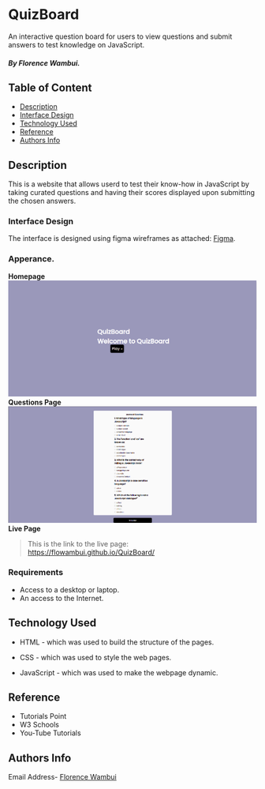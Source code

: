 # QuizBoard
An interactive question board for users to view questions and submit answers to test knowledge on JavaScript.
##### By Florence Wambui.

## Table of Content

+ [Description](#description)
+ [Interface Design](#Interface-design)
+ [Technology Used](#technology-used)
+ [Reference](#reference)
+ [Authors Info](#author-Info)

## Description
<p>This is  a website that  allows userd to test their know-how in JavaScript by taking curated questions and having their scores displayed upon submitting the chosen answers.</p>

### Interface Design
The interface is designed using figma wireframes as attached: [Figma](https://www.figma.com/file/YXZkPUEYXa3no1n9VYNUK1/QuizBoard-Site?node-id=0%3A1).

### Apperance.
**Homepage**
![This is QuizBoard's Homepage](pictures/homepage.png)
**Questions Page**
![This is QuizBoard's Questions Section](pictures/questionspage.png)
**Live Page**
 >This is the link to the live page: https://flowambui.github.io/QuizBoard/

### Requirements

* Access to a desktop or laptop.
* An access to the Internet.

## Technology Used
* HTML - which was used to build the structure of the pages.

* CSS - which was used to style the web pages.

* JavaScript - which was used to make the webpage dynamic.

## Reference
* Tutorials Point
* W3 Schools
* You-Tube Tutorials

## Authors Info

Email Address- [Florence Wambui](gflorencewambui@gmail.com)

